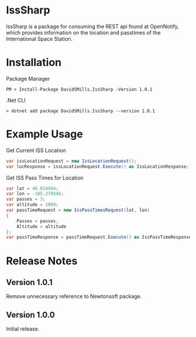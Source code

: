 # IssSharp
IssSharp is a package for consuming the REST api found at OpenNotify, which provides information on the location and passtimes of the International Space Station.

# Installation
Package Manager
```
PM > Install-Package DavidSMills.IssSharp -Version 1.0.1
```
.Net CLI
```
> dotnet add package DavidSMills.IssSharp --version 1.0.1
```

# Example Usage

Get Current ISS Location

```c#
var issLocationRequest = new IssLocationRequest();
var locResponse = issLocationRequest.Execute() as IssLocationResponse;
```

Get ISS Pass Times for Location
```c#
var lat = 40.014984;
var lon = -105.270546;
var passes = 3;
var altitude = 1000;
var passTimeRequest = new IssPassTimesRequest(lat, lon)
{
    Passes = passes,
    Altitude = altitude
};
var passTimeResponse = passTimeRequest.Execute() as IssPassTimeResponse;
```
# Release Notes

## Version 1.0.1
Remove unnecessary reference to Newtonsoft package.

## Version 1.0.0
Initial release.
